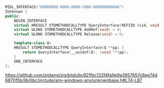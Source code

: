```cpp
MIDL_INTERFACE("00000000-0000-0000-C000-000000000046")
IUnknown {
public:
    BEGIN_INTERFACE
    virtual HRESULT STDMETHODCALLTYPE QueryInterface(REFIID riid, void **ppvObject) = 0;
    virtual ULONG STDMETHODCALLTYPE AddRef(void) = 0;
    virtual ULONG STDMETHODCALLTYPE Release(void) = 0;

    template<class Q>
    HRESULT STDMETHODCALLTYPE QueryInterface(Q **pp) {
        return QueryInterface(__uuidof(Q), (void **)pp);
    }
    END_INTERFACE
};
```

https://github.com/ziglang/zig/blob/bc921fec122f4fa9e9a3957657c6ee74d6870f5b/lib/libc/include/any-windows-any/unknwnbase.h#L74-L87
